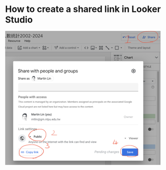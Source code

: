 # How to create a shared link in Looker Studio

<img src="../img/looker-studio-share-link.png" width="500px"/>